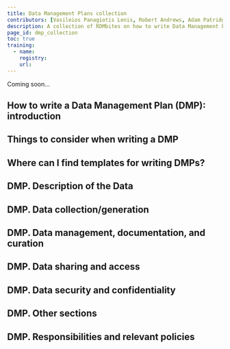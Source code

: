 ```yaml
---
title: Data Management Plans collection
contributors: [Vasileios Panagiotis Lenis, Robert Andrews, Adam Patridge]
description: A collection of RDMbites on how to write Data Management Plans (DMPs), things to consider and tools you can use, such as the Data Stewardship Wizard.
page_id: dmp_collection
toc: true
training:
  - name: 
    registry: 
    url: 
---
```


Coming soon...


## How to write a Data Management Plan (DMP): introduction

## Things to consider when writing a DMP

## Where can I find templates for writing DMPs?

## DMP. Description of the Data

## DMP. Data collection/generation

## DMP. Data management, documentation, and curation

## DMP. Data sharing and access

## DMP. Data security and confidentiality

## DMP. Other sections

## DMP. Responsibilities and relevant policies

